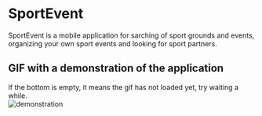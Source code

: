 # SportEvent
SportEvent is a mobile application for sarching of sport grounds and events, organizing your own sport events and looking for sport partners.

## GIF with a demonstration of the application
If the bottom is empty, it means the gif has not loaded yet, try waiting a while.  
![demonstration](https://github.com/LukichevaPolina/SportEvent/blob/photo/animation.gif)


